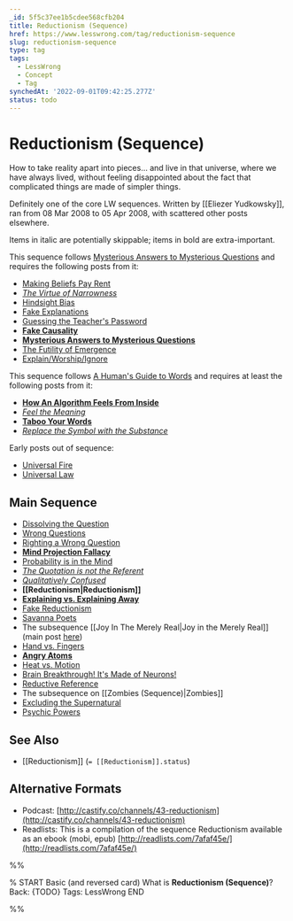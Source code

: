 ```yaml
---
_id: 5f5c37ee1b5cdee568cfb204
title: Reductionism (Sequence)
href: https://www.lesswrong.com/tag/reductionism-sequence
slug: reductionism-sequence
type: tag
tags:
  - LessWrong
  - Concept
  - Tag
synchedAt: '2022-09-01T09:42:25.277Z'
status: todo
---
```


# Reductionism (Sequence)

How to take reality apart into pieces… and live in that universe, where we have always lived, without feeling disappointed about the fact that complicated things are made of simpler things.

Definitely one of the core LW sequences. Written by [[Eliezer Yudkowsky]], ran from 08 Mar 2008 to 05 Apr 2008, with scattered other posts elsewhere.

Items in italic are potentially skippable; items in bold are extra-important.

This sequence follows [Mysterious Answers to Mysterious Questions](https://www.lesswrong.com/tag/mysterious-answers-to-mysterious-questions) and requires the following posts from it:

- [Making Beliefs Pay Rent](http://lesswrong.com/lw/i3/making_beliefs_pay_rent_in_anticipated_experiences/)
- [*The Virtue of Narrowness*](http://lesswrong.com/lw/ic/the_virtue_of_narrowness/)
- [Hindsight Bias](http://lesswrong.com/lw/il/hindsight_bias/)
- [Fake Explanations](http://lesswrong.com/lw/ip/fake_explanations/)
- [Guessing the Teacher's Password](http://lesswrong.com/lw/iq/guessing_the_teachers_password/)
- [**Fake Causality**](http://lesswrong.com/lw/is/fake_causality/)
- [**Mysterious Answers to Mysterious Questions**](http://lesswrong.com/lw/iu/mysterious_answers_to_mysterious_questions/)
- [The Futility of Emergence](http://lesswrong.com/lw/iv/the_futility_of_emergence/)
- [Explain/Worship/Ignore](http://lesswrong.com/lw/j2/explainworshipignore/)

This sequence follows [A Human's Guide to Words](https://wiki.lesswrong.com/wiki/Sequences#A_Human's_Guide_to_Words) and requires at least the following posts from it:

- [**How An Algorithm Feels From Inside**](http://lesswrong.com/lw/no/how_an_algorithm_feels_from_inside/)
- [*Feel the Meaning*](http://lesswrong.com/lw/nq/feel_the_meaning/)
- [**Taboo Your Words**](http://lesswrong.com/lw/nu/taboo_your_words/)
- [*Replace the Symbol with the Substance*](http://lesswrong.com/lw/nv/replace_the_symbol_with_the_substance/)

Early posts out of sequence:

- [Universal Fire](http://lesswrong.com/lw/hq/universal_fire/)
- [Universal Law](http://lesswrong.com/lw/hr/universal_law/)

## Main Sequence

- [Dissolving the Question](http://lesswrong.com/lw/of/dissolving_the_question/)
- [Wrong Questions](http://lesswrong.com/lw/og/wrong_questions/)
- [Righting a Wrong Question](http://lesswrong.com/lw/oh/righting_a_wrong_question/)
- [**Mind Projection Fallacy**](http://lesswrong.com/lw/oi/mind_projection_fallacy/)
- [Probability is in the Mind](http://lesswrong.com/lw/oj/probability_is_in_the_mind/)
- [*The Quotation is not the Referent*](http://lesswrong.com/lw/ok/the_quotation_is_not_the_referent/)
- [*Qualitatively Confused*](http://lesswrong.com/lw/om/qualitatively_confused/)
- **[[Reductionism|Reductionism]]**
- [**Explaining vs. Explaining Away**](http://lesswrong.com/lw/oo/explaining_vs_explaining_away/)
- [Fake Reductionism](http://lesswrong.com/lw/op/fake_reductionism/)
- [Savanna Poets](http://lesswrong.com/lw/oq/savanna_poets/)
- The subsequence [[Joy In The Merely Real|Joy in the Merely Real]] (main post [here](http://lesswrong.com/lw/or/joy_in_the_merely_real/))
- [Hand vs. Fingers](http://lesswrong.com/lw/p2/hand_vs_fingers/)
- [**Angry Atoms**](http://lesswrong.com/lw/p3/angry_atoms/)
- [Heat vs. Motion](http://lesswrong.com/lw/p4/heat_vs_motion/)
- [Brain Breakthrough! It's Made of Neurons!](http://lesswrong.com/lw/p5/brain_breakthrough_its_made_of_neurons/)
- [Reductive Reference](http://lesswrong.com/lw/p6/reductive_reference/)
- The subsequence on [[Zombies (Sequence)|Zombies]]
- [Excluding the Supernatural](http://lesswrong.com/lw/tv/excluding_the_supernatural/)
- [Psychic Powers](http://lesswrong.com/lw/tw/psychic_powers/)

## See Also

- [[Reductionism]] (`= [[Reductionism]].status`)

## Alternative Formats

- Podcast: [http://castify.co/channels/43-reductionism](http://castify.co/channels/43-reductionism)
- Readlists: This is a compilation of the sequence Reductionism available as an ebook (mobi, epub) [http://readlists.com/7afaf45e/](http://readlists.com/7afaf45e/)


%%

% START
Basic (and reversed card)
What is **Reductionism (Sequence)**?
Back: {TODO}
Tags: LessWrong
END

%%
	
